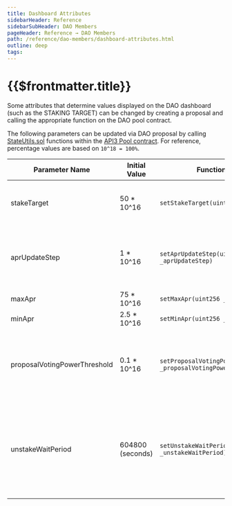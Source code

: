```yaml
---
title: Dashboard Attributes
sidebarHeader: Reference
sidebarSubHeader: DAO Members
pageHeader: Reference → DAO Members
path: /reference/dao-members/dashboard-attributes.html
outline: deep
tags:
---
```


<PageHeader/>

<SearchHighlight/>

<FlexStartTag/>

# {{$frontmatter.title}}

Some attributes that determine values displayed on the DAO dashboard (such as
the STAKING TARGET) can be changed by creating a proposal and calling the
appropriate function on the DAO pool contract.

The following parameters can be updated via DAO proposal by calling
[StateUtils.sol<ExternalLinkImage/>](https://github.com/api3dao/api3-dao/tree/main/packages/pool/contracts)
functions within the [API3 Pool contract](/reference/dao-members/pool.md). For
reference, percentage values are based on `10^18 = 100%`.

| Parameter Name               | Initial Value    | Function Signature                                                       | Description                                                                                      |
| ---------------------------- | ---------------- | ------------------------------------------------------------------------ | ------------------------------------------------------------------------------------------------ |
| stakeTarget                  | 50 \* 10^16      | `setStakeTarget(uint256 _stakeTarget)`                                   | Percentage of all tokens targeted to be staked                                                   |
| aprUpdateStep                | 1 \* 10^16       | `setAprUpdateStep(uint256 _aprUpdateStep)`                               | Percentage reward APR will be increased or decreased by                                          |
| maxApr                       | 75 \* 10^16      | `setMaxApr(uint256 _maxApr)`                                             | Maximum reward APR                                                                               |
| minApr                       | 2.5 \* 10^16     | `setMinApr(uint256 _minApr)`                                             | Minimum reward APR                                                                               |
| proposalVotingPowerThreshold | 0.1 \* 10^16     | `setProposalVotingPowerThreshold(uint256 _proposalVotingPowerThreshold)` | Percentage of all shares that must be held to create a new proposal                              |
| unstakeWaitPeriod            | 604800 (seconds) | `setUnstakeWaitPeriod(uint256 _unstakeWaitPeriod)`                       | Length of time a member must wait after scheduling unstake before unstaking tokens from the pool |

<FlexEndTag/>
